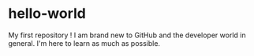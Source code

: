 # hello-world

My first repository !
I am brand new to GitHub and the developer world in general. I'm here to learn as much as possible.
